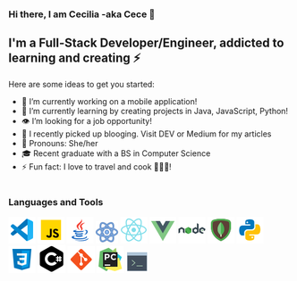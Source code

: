 ### Hi there, I am Cecilia -aka Cece 👋

## I'm a Full-Stack Developer/Engineer, addicted to learning and creating ⚡

Here are some ideas to get you started:

- 🔭 I’m currently working on a mobile application!
- 🌱 I’m currently learning by creating projects in Java, JavaScript, Python!
- 👁 I’m looking for a job opportunity!
- 📝 I recently picked up blooging. Visit DEV or Medium for my articles
- 🌟 Pronouns: She/her
- 🎓 Recent graduate with a BS in Computer Science
- ⚡ Fun fact: I love to travel and cook 👩🏻‍🍳! 
#

### Languages and Tools
![VSCode Logo](/icons/icons8-visual-studio-code-2019-48.png)
![JavaScript Logo](/icons/icons8-javascript-48.png)
![Java Logo](/icons/icons8-java-48.png)
![React](/icons/icons8-react-40.png)
![React Native](/icons/icons8-react-native-48.png)
![Vue Logo](/icons/icons8-vue-js-48.png)
![Node Logo](/icons/icons8-nodejs-48.png)
![Mongo DB Logo](/icons/icons8-mongodb-48.png)
![Python Logo](/icons/icons8-python-48.png)
![CSS Logo](/icons/icons8-css3-48.png)
![C# Logo](/icons/icons8-c-sharp-logo-50.png)
![Git Logo](/icons/icons8-git-48.png)
![PyCharm Logo](/icons/icons8-pycharm-48.png)
![Bash](/icons/icons8-console-40.png)


